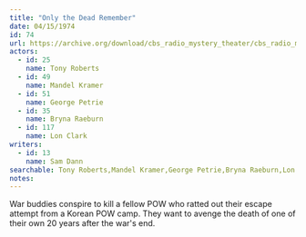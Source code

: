 ```yaml
---
title: "Only the Dead Remember"
date: 04/15/1974
id: 74
url: https://archive.org/download/cbs_radio_mystery_theater/cbs_radio_mystery_theater-0051-0100.zip/cbs_radio_mystery_theater-0051-0100%2Fcbsrmt_0074_only_the_dead_remember.mp3
actors:  
  - id: 25
    name: Tony Roberts  
  - id: 49
    name: Mandel Kramer  
  - id: 51
    name: George Petrie  
  - id: 35
    name: Bryna Raeburn  
  - id: 117
    name: Lon Clark
writers:  
  - id: 13
    name: Sam Dann
searchable: Tony Roberts,Mandel Kramer,George Petrie,Bryna Raeburn,Lon Clark Sam Dann
notes:  
---
```

War buddies conspire to kill a fellow POW who ratted out their escape attempt from a Korean POW camp. They want to avenge the death of one of their own 20 years after the war's end.